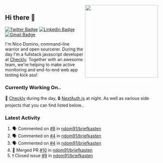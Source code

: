 <img align="right" src="https://user-images.githubusercontent.com/7415984/172472491-91b16eac-fa22-4ecf-92df-d687139fd1f9.gif" width="240" />

## Hi there 👋

[![Twitter Badge](https://img.shields.io/badge/-@ndom91-1ca0f1?style=flat-square&labelColor=1ca0f1&logo=twitter&logoColor=white&link=https://twitter.com/ndom91)](https://twitter.com/ndom91) [![Linkedin Badge](https://img.shields.io/badge/-ndom91-blue?style=flat-square&logo=Linkedin&logoColor=white&link=https://www.linkedin.com/in/ndom91/)](https://www.linkedin.com/in/ndom91/) [![Gmail Badge](https://img.shields.io/badge/-yo@ndo.dev-c14438?style=flat-square&logo=mail.ru&logoColor=white&link=mailto:yo@ndo.dev)](mailto:yo@ndo.dev)

I'm Nico Domino, command-line warrior and open sourcerer. During the day I'm a fullstack javascript developer at [Checkly](https://checklyhq.com). Together with an awesome team, we're helping to make active monitoring and end-to-end web app testing kick ass!

### Currently Working On..

🦝 [Checkly](https://checklyhq.com) during the day, 🔒 [NextAuth.js](https://github.com/nextauthjs/next-auth) at night. As well as various side projects that you can find listed below..

<!--START_SECTION_PROFILE_VIEWS:readme-info-->
<!--END_SECTION_PROFILE_VIEWS:readme-info-->

<!--START_SECTION_DAILY_COMMIT:readme-info-->
<!--END_SECTION_DAILY_COMMIT:readme-info-->

<!--START_SECTION_WEEKLY_COMMIT:readme-info-->
<!--END_SECTION_WEEKLY_COMMIT:readme-info-->

### Latest Activity

<!--START_SECTION:activity-->
1. 🗣 Commented on [#8](https://github.com/ndom91/briefkasten/issues/8) in [ndom91/briefkasten](https://github.com/ndom91/briefkasten)
2. 🗣 Commented on [#4](https://github.com/ndom91/briefkasten/issues/4) in [ndom91/briefkasten](https://github.com/ndom91/briefkasten)
3. 🗣 Commented on [#4](https://github.com/ndom91/briefkasten/issues/4) in [ndom91/briefkasten](https://github.com/ndom91/briefkasten)
4. 🎉 Merged PR [#10](https://github.com/ndom91/briefkasten/pull/10) in [ndom91/briefkasten](https://github.com/ndom91/briefkasten)
5. ❗️ Closed issue [#9](https://github.com/ndom91/briefkasten/issues/9) in [ndom91/briefkasten](https://github.com/ndom91/briefkasten)
<!--END_SECTION:activity-->
